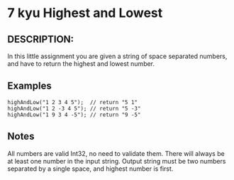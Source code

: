 # 7 kyu Highest and Lowest

## DESCRIPTION:
In this little assignment you are given a string of space separated numbers, and have to return the highest and lowest number.

## Examples
```
highAndLow("1 2 3 4 5");  // return "5 1"
highAndLow("1 2 -3 4 5"); // return "5 -3"
highAndLow("1 9 3 4 -5"); // return "9 -5"
```

## Notes
All numbers are valid Int32, no need to validate them.
There will always be at least one number in the input string.
Output string must be two numbers separated by a single space, and highest number is first.
